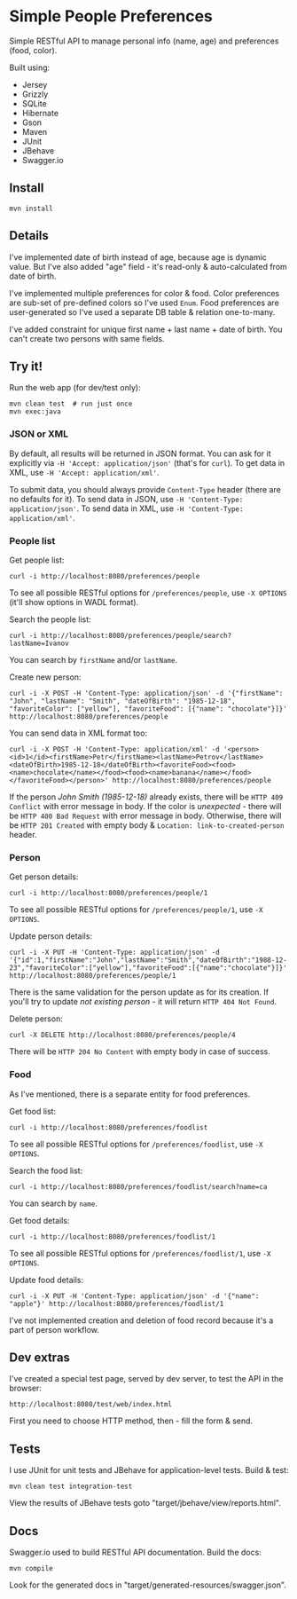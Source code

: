 Simple People Preferences
=========================

Simple RESTful API to manage personal info (name, age) and preferences (food, color).

Built using:

* Jersey
* Grizzly
* SQLite
* Hibernate
* Gson
* Maven
* JUnit
* JBehave
* Swagger.io

## Install

    mvn install

## Details

I've implemented date of birth instead of age, because age is dynamic value. But I've also added "age" field - it's read-only & auto-calculated from date of birth.

I've implemented multiple preferences for color & food. Color preferences are sub-set of pre-defined colors so I've used `Enum`. Food preferences are user-generated so I've used a separate DB table & relation one-to-many.

I've added constraint for unique first name + last name + date of birth. You can't create two persons with same fields.

## Try it!

Run the web app (for dev/test only):

    mvn clean test  # run just once
    mvn exec:java

### JSON or XML

By default, all results will be returned in JSON format. You can ask for it explicitly via `-H 'Accept: application/json'` (that's for `curl`). To get data in XML, use `-H 'Accept: application/xml'`.

To submit data, you should always provide `Content-Type` header (there are no defaults for it). To send data in JSON, use `-H 'Content-Type: application/json'`. To send data in XML, use `-H 'Content-Type: application/xml'`.

### People list

Get people list:

    curl -i http://localhost:8080/preferences/people

To see all possible RESTful options for `/preferences/people`, use `-X OPTIONS` (it'll show options in WADL format).

Search the people list:

    curl -i http://localhost:8080/preferences/people/search?lastName=Ivanov

You can search by `firstName` and/or `lastName`.

Create new person:

    curl -i -X POST -H 'Content-Type: application/json' -d '{"firstName": "John", "lastName": "Smith", "dateOfBirth": "1985-12-18", "favoriteColor": ["yellow"], "favoriteFood": [{"name": "chocolate"}]}' http://localhost:8080/preferences/people

You can send data in XML format too:

    curl -i -X POST -H 'Content-Type: application/xml' -d '<person><id>1</id><firstName>Petr</firstName><lastName>Petrov</lastName><dateOfBirth>1985-12-18</dateOfBirth><favoriteFood><food><name>chocolate</name></food><food><name>banana</name></food></favoriteFood></person>' http://localhost:8080/preferences/people

If the person _John Smith (1985-12-18)_ already exists, there will be `HTTP 409 Conflict` with error message in body. If the color is _unexpected_ - there will be `HTTP 400 Bad Request` with error message in body. Otherwise, there will be `HTTP 201 Created` with empty body & `Location: link-to-created-person` header.

### Person

Get person details:

    curl -i http://localhost:8080/preferences/people/1

To see all possible RESTful options for `/preferences/people/1`, use `-X OPTIONS`.

Update person details:

    curl -i -X PUT -H 'Content-Type: application/json' -d '{"id":1,"firstName":"John","lastName":"Smith","dateOfBirth":"1988-12-23","favoriteColor":["yellow"],"favoriteFood":[{"name":"chocolate"}]}' http://localhost:8080/preferences/people/1

There is the same validation for the person update as for its creation. If you'll try to update _not existing person_ - it will return `HTTP 404 Not Found`.

Delete person:

    curl -X DELETE http://localhost:8080/preferences/people/4

There will be `HTTP 204 No Content` with empty body in case of success.

### Food

As I've mentioned, there is a separate entity for food preferences.

Get food list:

    curl -i http://localhost:8080/preferences/foodlist

To see all possible RESTful options for `/preferences/foodlist`, use `-X OPTIONS`.

Search the food list:

    curl -i http://localhost:8080/preferences/foodlist/search?name=ca

You can search by `name`.

Get food details:

    curl -i http://localhost:8080/preferences/foodlist/1

To see all possible RESTful options for `/preferences/foodlist/1`, use `-X OPTIONS`.

Update food details:

    curl -i -X PUT -H 'Content-Type: application/json' -d '{"name": "apple"}' http://localhost:8080/preferences/foodlist/1

I've not implemented creation and deletion of food record because it's a part of person workflow.

## Dev extras

I've created a special test page, served by dev server, to test the API in the browser:

    http://localhost:8080/test/web/index.html

First you need to choose HTTP method, then - fill the form & send.

## Tests

I use JUnit for unit tests and JBehave for application-level tests. Build & test:

    mvn clean test integration-test
    
View the results of JBehave tests goto "target/jbehave/view/reports.html".

## Docs

Swagger.io used to build RESTful API documentation. Build the docs:

    mvn compile

Look for the generated docs in "target/generated-resources/swagger.json".
